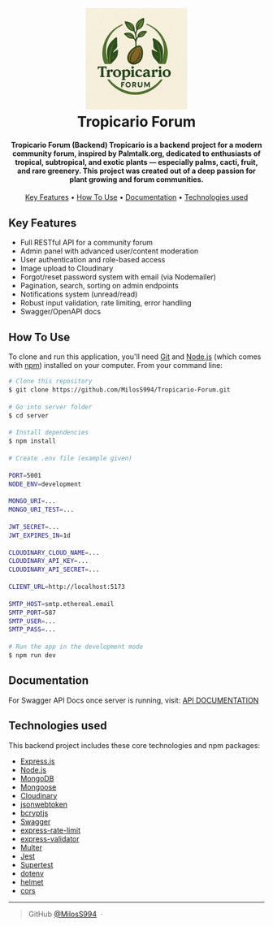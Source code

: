 <h1 align="center">
  <br>
  <img src="/server/TROPICARIO-FORUM-LOGO.png" alt="Tropicario Forum" width="200">
  <br>
  Tropicario Forum
  <br>
</h1>

<h4 align="center">Tropicario Forum (Backend) Tropicario is a backend project for a modern community forum, inspired by Palmtalk.org, dedicated to enthusiasts of tropical, subtropical, and exotic plants — especially palms, cacti, fruit, and rare greenery. This project was created out of a deep passion for plant growing and forum communities.</h4>

<p align="center">
  <a href="#key-features">Key Features</a> •
  <a href="#how-to-use">How To Use</a> •
  <a href="#documentation">Documentation</a> •
  <a href="#technologies-used">Technologies used</a>
</p>

## Key Features

- Full RESTful API for a community forum
- Admin panel with advanced user/content moderation
- User authentication and role-based access
- Image upload to Cloudinary
- Forgot/reset password system with email (via Nodemailer)
- Pagination, search, sorting on admin endpoints
- Notifications system (unread/read)
- Robust input validation, rate limiting, error handling
- Swagger/OpenAPI docs

## How To Use

To clone and run this application, you'll need [Git](https://git-scm.com) and [Node.js](https://nodejs.org/en/download/) (which comes with [npm](http://npmjs.com)) installed on your computer. From your command line:

```bash
# Clone this repository
$ git clone https://github.com/MilosS994/Tropicario-Forum.git

# Go into server folder
$ cd server

# Install dependencies
$ npm install

# Create .env file (example given)

PORT=5001
NODE_ENV=development

MONGO_URI=...
MONGO_URI_TEST=...

JWT_SECRET=...
JWT_EXPIRES_IN=1d

CLOUDINARY_CLOUD_NAME=...
CLOUDINARY_API_KEY=...
CLOUDINARY_API_SECRET=...

CLIENT_URL=http://localhost:5173

SMTP_HOST=smtp.ethereal.email
SMTP_PORT=587
SMTP_USER=...
SMTP_PASS=...

# Run the app in the development mode
$ npm run dev
```

## Documentation

For Swagger API Docs once server is running, visit: [API DOCUMENTATION](http://localhost:5001/api-docs)

## Technologies used

This backend project includes these core technologies and npm packages:

- [Express.js](https://expressjs.com/)
- [Node.js](https://nodejs.org/)
- [MongoDB](https://www.mongodb.com/)
- [Mongoose](https://mongoosejs.com/)
- [Cloudinary](https://cloudinary.com/)
- [jsonwebtoken](https://www.npmjs.com/package/jsonwebtoken)
- [bcryptjs](https://www.npmjs.com/package/bcryptjs)
- [Swagger](https://swagger.io/)
- [express-rate-limit](https://www.npmjs.com/package/express-rate-limit)
- [express-validator](https://express-validator.github.io/docs)
- [Multer](https://www.npmjs.com/package/multer)
- [Jest](https://jestjs.io/)
- [Supertest](https://www.npmjs.com/package/supertest)
- [dotenv](https://www.npmjs.com/package/dotenv)
- [helmet](https://www.npmjs.com/package/helmet)
- [cors](https://www.npmjs.com/package/cors)

---

> GitHub [@MilosS994](https://github.com/MilosS994) &nbsp;&middot;&nbsp;
